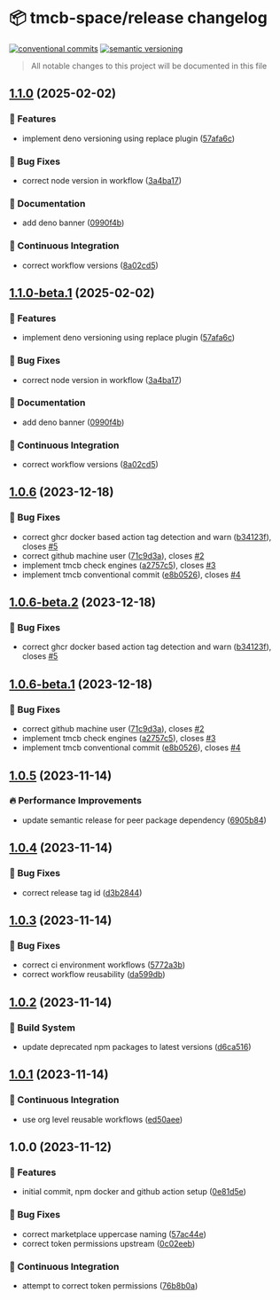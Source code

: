 # 📦 tmcb-space/release changelog

[![conventional commits](https://img.shields.io/badge/conventional%20commits-1.0.0-yellow.svg)](https://conventionalcommits.org)
[![semantic versioning](https://img.shields.io/badge/semantic%20versioning-2.0.0-green.svg)](https://semver.org)

> All notable changes to this project will be documented in this file

## [1.1.0](https://github.com/TMCB-SPACE/release/compare/v1.0.6...v1.1.0) (2025-02-02)

### 🍕 Features

* implement deno versioning using replace plugin ([57afa6c](https://github.com/TMCB-SPACE/release/commit/57afa6c84f3f23b357f84474b26d7f68e5510665))

### 🐛 Bug Fixes

* correct node version in workflow ([3a4ba17](https://github.com/TMCB-SPACE/release/commit/3a4ba17600bf04e2cef61e5a83771752aa3d980b))

### 📝 Documentation

* add deno banner ([0990f4b](https://github.com/TMCB-SPACE/release/commit/0990f4b99734c42d38617c95165c3f65457afaa1))

### 🔁 Continuous Integration

* correct workflow versions ([8a02cd5](https://github.com/TMCB-SPACE/release/commit/8a02cd51ba7624b4b12cb2f17b094f1cb67b3236))

## [1.1.0-beta.1](https://github.com/TMCB-SPACE/release/compare/v1.0.6...v1.1.0-beta.1) (2025-02-02)

### 🍕 Features

* implement deno versioning using replace plugin ([57afa6c](https://github.com/TMCB-SPACE/release/commit/57afa6c84f3f23b357f84474b26d7f68e5510665))

### 🐛 Bug Fixes

* correct node version in workflow ([3a4ba17](https://github.com/TMCB-SPACE/release/commit/3a4ba17600bf04e2cef61e5a83771752aa3d980b))

### 📝 Documentation

* add deno banner ([0990f4b](https://github.com/TMCB-SPACE/release/commit/0990f4b99734c42d38617c95165c3f65457afaa1))

### 🔁 Continuous Integration

* correct workflow versions ([8a02cd5](https://github.com/TMCB-SPACE/release/commit/8a02cd51ba7624b4b12cb2f17b094f1cb67b3236))

## [1.0.6](https://github.com/TMCB-SPACE/release/compare/v1.0.5...v1.0.6) (2023-12-18)


### 🐛 Bug Fixes

* correct ghcr docker based action tag detection and warn ([b34123f](https://github.com/TMCB-SPACE/release/commit/b34123f77d1d888949e7f980de3cfc2fc12733b0)), closes [#5](https://github.com/TMCB-SPACE/release/issues/5)
* correct github machine user ([71c9d3a](https://github.com/TMCB-SPACE/release/commit/71c9d3a94e9504d1cfd16a32ad50bb294ba93828)), closes [#2](https://github.com/TMCB-SPACE/release/issues/2)
* implement tmcb check engines ([a2757c5](https://github.com/TMCB-SPACE/release/commit/a2757c5931222a8f253a93ae0e3fad91161b602b)), closes [#3](https://github.com/TMCB-SPACE/release/issues/3)
* implement tmcb conventional commit ([e8b0526](https://github.com/TMCB-SPACE/release/commit/e8b05260acc4810c961331d848817864877d2c64)), closes [#4](https://github.com/TMCB-SPACE/release/issues/4)

## [1.0.6-beta.2](https://github.com/TMCB-SPACE/release/compare/v1.0.6-beta.1...v1.0.6-beta.2) (2023-12-18)


### 🐛 Bug Fixes

* correct ghcr docker based action tag detection and warn ([b34123f](https://github.com/TMCB-SPACE/release/commit/b34123f77d1d888949e7f980de3cfc2fc12733b0)), closes [#5](https://github.com/TMCB-SPACE/release/issues/5)

## [1.0.6-beta.1](https://github.com/TMCB-SPACE/release/compare/v1.0.5...v1.0.6-beta.1) (2023-12-18)


### 🐛 Bug Fixes

* correct github machine user ([71c9d3a](https://github.com/TMCB-SPACE/release/commit/71c9d3a94e9504d1cfd16a32ad50bb294ba93828)), closes [#2](https://github.com/TMCB-SPACE/release/issues/2)
* implement tmcb check engines ([a2757c5](https://github.com/TMCB-SPACE/release/commit/a2757c5931222a8f253a93ae0e3fad91161b602b)), closes [#3](https://github.com/TMCB-SPACE/release/issues/3)
* implement tmcb conventional commit ([e8b0526](https://github.com/TMCB-SPACE/release/commit/e8b05260acc4810c961331d848817864877d2c64)), closes [#4](https://github.com/TMCB-SPACE/release/issues/4)

## [1.0.5](https://github.com/TMCB-SPACE/release/compare/v1.0.4...v1.0.5) (2023-11-14)


### 🔥 Performance Improvements

* update semantic release for peer package dependency ([6905b84](https://github.com/TMCB-SPACE/release/commit/6905b8419298cde3307c4e4d00112aa41c62456c))

## [1.0.4](https://github.com/TMCB-SPACE/release/compare/v1.0.3...v1.0.4) (2023-11-14)


### 🐛 Bug Fixes

* correct release tag id ([d3b2844](https://github.com/TMCB-SPACE/release/commit/d3b2844a9ce544cd2a90bd914049e3f72d26a766))

## [1.0.3](https://github.com/TMCB-SPACE/release/compare/v1.0.2...v1.0.3) (2023-11-14)


### 🐛 Bug Fixes

* correct ci environment workflows ([5772a3b](https://github.com/TMCB-SPACE/release/commit/5772a3bad7e9f244b226c30b4d83503555c39f56))
* correct workflow reusability ([da599db](https://github.com/TMCB-SPACE/release/commit/da599db65121fb66e28c58e63d5afd3352dc5ccb))

## [1.0.2](https://github.com/TMCB-SPACE/release/compare/v1.0.1...v1.0.2) (2023-11-14)


### 🤖 Build System

* update deprecated npm packages to latest versions ([d6ca516](https://github.com/TMCB-SPACE/release/commit/d6ca51653552de129a7fe10f663a5a6734b40e11))

## [1.0.1](https://github.com/TMCB-SPACE/release/compare/v1.0.0...v1.0.1) (2023-11-14)


### 🔁 Continuous Integration

* use org level reusable workflows ([ed50aee](https://github.com/TMCB-SPACE/release/commit/ed50aee526797ea9166c27e8bdf4a5827b8c8992))

## 1.0.0 (2023-11-12)


### 🍕 Features

* initial commit, npm docker and github action setup ([0e81d5e](https://github.com/TMCB-SPACE/release/commit/0e81d5eff8be4a3af6d7df56f14a3d7ef95fe7d8))


### 🐛 Bug Fixes

* correct marketplace uppercase naming ([57ac44e](https://github.com/TMCB-SPACE/release/commit/57ac44e7347dc4cceec895656232b3e55fb68ede))
* correct token permissions upstream ([0c02eeb](https://github.com/TMCB-SPACE/release/commit/0c02eeb6b9274bd66ab3722e0547b66ca6d2a7b4))


### 🔁 Continuous Integration

* attempt to correct token permissions ([76b8b0a](https://github.com/TMCB-SPACE/release/commit/76b8b0a0339278c3125e5883c8d4f6ab93fb17e6))
